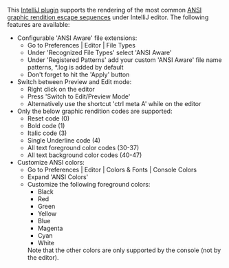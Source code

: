 This <a href="https://plugins.jetbrains.com/plugin/9707-ansi-highlighter">IntelliJ plugin</a> supports the rendering of the most common <a href="https://en.wikipedia.org/wiki/ANSI_escape_code#graphics">ANSI graphic rendition escape sequences</a> under IntelliJ editor. The following features are available:
<ul>
<li>
    Configurable 'ANSI Aware' file extensions:
    <ul>
        <li>Go to Preferences | Editor | File Types</li>
        <li>Under 'Recognized File Types' select 'ANSI Aware'</li>
        <li>Under 'Registered Patterns' add your custom 'ANSI Aware' file name patterns, *.log is added by default</li>
        <li>Don't forget to hit the 'Apply' button</li>
    </ul>
</li>
<li>
    Switch between Preview and Edit mode:
    <ul>
        <li>Right click on the editor</li>
        <li>Press 'Switch to Edit/Preview Mode'</li>
        <li>Alternatively use the shortcut 'ctrl meta A' while on the editor</li>
    </ul>
</li>
<li>
    Only the below graphic rendition codes are supported:
    <ul>
        <li>Reset code (0)</li>
        <li>Bold code (1)</li>
        <li>Italic code (3)</li>
        <li>Single Underline code (4)</li>
        <li>All text foreground color codes (30-37)</li>
        <li>All text background color codes (40-47)</li>
    </ul>
</li>
<li>
    Customize ANSI colors:
    <ul>
        <li>Go to Preferences | Editor | Colors & Fonts | Console Colors</li>
        <li>Expand 'ANSI Colors'</li>
        <li>Customize the following foreground colors:
        <ul>
            <li>Black</li>
            <li>Red</li>
            <li>Green</li>
            <li>Yellow</li>
            <li>Blue</li>
            <li>Magenta</li>
            <li>Cyan</li>
            <li>White</li>
        </ul>
        Note that the other colors are only supported by the console (not by the editor).
        </li>
    </ul>
</li>
</ul>

